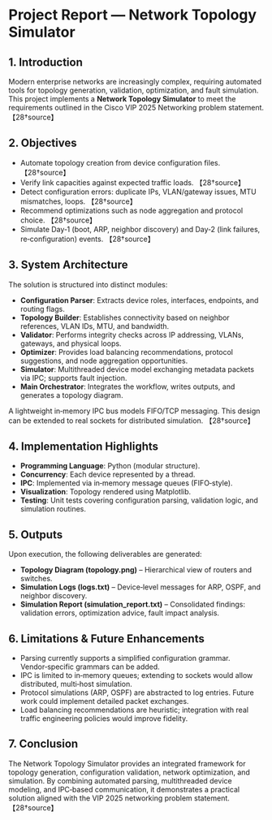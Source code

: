 # Project Report — Network Topology Simulator

## 1. Introduction

Modern enterprise networks are increasingly complex, requiring automated tools for topology 
generation, validation, optimization, and fault simulation. This project implements a 
**Network Topology Simulator** to meet the requirements outlined in the Cisco VIP 2025 
Networking problem statement. 【28†source】

## 2. Objectives

- Automate topology creation from device configuration files. 【28†source】  
- Verify link capacities against expected traffic loads. 【28†source】  
- Detect configuration errors: duplicate IPs, VLAN/gateway issues, MTU mismatches, loops. 【28†source】  
- Recommend optimizations such as node aggregation and protocol choice. 【28†source】  
- Simulate Day‑1 (boot, ARP, neighbor discovery) and Day‑2 (link failures, re‑configuration) events. 【28†source】  

## 3. System Architecture

The solution is structured into distinct modules:

- **Configuration Parser**: Extracts device roles, interfaces, endpoints, and routing flags.  
- **Topology Builder**: Establishes connectivity based on neighbor references, VLAN IDs, MTU, and bandwidth.  
- **Validator**: Performs integrity checks across IP addressing, VLANs, gateways, and physical loops.  
- **Optimizer**: Provides load balancing recommendations, protocol suggestions, and node aggregation opportunities.  
- **Simulator**: Multithreaded device model exchanging metadata packets via IPC; supports fault injection.  
- **Main Orchestrator**: Integrates the workflow, writes outputs, and generates a topology diagram.  

A lightweight in‑memory IPC bus models FIFO/TCP messaging. This design can be extended to real sockets for distributed simulation. 【28†source】

## 4. Implementation Highlights

- **Programming Language**: Python (modular structure).  
- **Concurrency**: Each device represented by a thread.  
- **IPC**: Implemented via in‑memory message queues (FIFO‑style).  
- **Visualization**: Topology rendered using Matplotlib.  
- **Testing**: Unit tests covering configuration parsing, validation logic, and simulation routines.  

## 5. Outputs

Upon execution, the following deliverables are generated:

- **Topology Diagram (topology.png)** – Hierarchical view of routers and switches.  
- **Simulation Logs (logs.txt)** – Device‑level messages for ARP, OSPF, and neighbor discovery.  
- **Simulation Report (simulation_report.txt)** – Consolidated findings: validation errors, optimization advice, fault impact analysis.  

## 6. Limitations & Future Enhancements

- Parsing currently supports a simplified configuration grammar. Vendor‑specific grammars can be added.  
- IPC is limited to in‑memory queues; extending to sockets would allow distributed, multi‑host simulation.  
- Protocol simulations (ARP, OSPF) are abstracted to log entries. Future work could implement detailed packet exchanges.  
- Load balancing recommendations are heuristic; integration with real traffic engineering policies would improve fidelity.  

## 7. Conclusion

The Network Topology Simulator provides an integrated framework for topology generation, 
configuration validation, network optimization, and simulation. By combining automated parsing, 
multithreaded device modeling, and IPC‑based communication, it demonstrates a practical 
solution aligned with the VIP 2025 networking problem statement. 【28†source】
